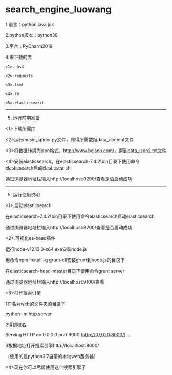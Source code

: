 # search_engine_luowang
1.语言：python java jdk

2.python版本：python38

3.平台：PyCharm2019

4.需下载的库

	<1>. bs4
  
	<2>.requests
  
	<3>.lxml
  
	<4>.re
  
	<5>.elasticsearch
  
---------------------------------------------------------------------------------------------

5. 运行前期准备

<1>下载所需库

<2>运行music_spider.py文件，爬得所需数据data_content文件

<3>将数据转换为json格式。http://www.bejson.com/，得到data_json2.txt文件

<4>安装elasticsearch。在elasticsearch-7.4.2\bin目录下使用命令elasticsearch启动elasticsearch

通过浏览器地址栏输入http://localhost:9200/查看是否启动成功

---------------------------------------------------------------------------------------------

5. 运行使用说明

<1>.启动elasticsearch

在elasticsearch-7.4.2\bin目录下使用命令elasticsearch启动elasticsearch

通过浏览器地址栏输入http://localhost:9200/查看是否启动成功

<2>.可视化es-head插件

运行node-v12.13.0-x64.exe安装node.js

用命令npm install -g grunt-cli安装grunt到node.js的目录下

在elasticsearch-head-master目录下使用命令grunt server

通过浏览器地址栏输入http://localhost:9100/查看

<3>打开搜索引擎

1在名为web的文件夹的目录下

python -m http.server

2得到域名

Serving HTTP on 0.0.0.0 port 8000 (http://0.0.0.0:8000/) ...

3根据地址打开搜索引擎http://localhost:8000/

（使用的是python3.7自带的本地web服务器）

<4>现在你可以尽情使用这个搜索引擎了
